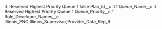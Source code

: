 <?xml version="1.0" encoding="UTF-8"?>
<CustomMetadata xmlns="http://soap.sforce.com/2006/04/metadata" xmlns:xsi="http://www.w3.org/2001/XMLSchema-instance" xmlns:xsd="http://www.w3.org/2001/XMLSchema">
    <label>IL Reserved Highest Priority Queue 1</label>
    <protected>false</protected>
    <values>
        <field>Plan_Id__c</field>
        <value xsi:type="xsd:string">IL1</value>
    </values>
    <values>
        <field>Queue_Name__c</field>
        <value xsi:type="xsd:string">IL Reserved Highest Priority Queue 1</value>
    </values>
    <values>
        <field>Queue_Priority__c</field>
        <value xsi:type="xsd:string">1</value>
    </values>
    <values>
        <field>Role_Developer_Names__c</field>
        <value xsi:type="xsd:string">Illinois_PNC;Illinois_Supervisor;Provider_Data_Rep_IL</value>
    </values>
</CustomMetadata>
